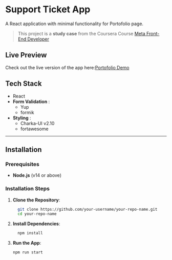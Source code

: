 # Support Ticket App

A React application with minimal functionality for Portofolio page.

> This project is a **study case** from the Coursera Course [Meta Front-End Developer](https://www.coursera.org/professional-certificates/meta-front-end-developer)

## Live Preview

Check out the live version of the app here:[Portofolio Demo](https://pete-portofolio.vercel.app/)

## Tech Stack

-  React
-  **Form Validation** :
    -  Yup
    -  formik
-  **Styling** :
    - Charka-UI v2.10
    -  fortawesome

---

## Installation

### Prerequisites

- **Node.js** (v14 or above)

### Installation Steps

1. **Clone the Repository**:
    ```bash
      git clone https://github.com/your-username/your-repo-name.git
      cd your-repo-name
    ```

2. **Install Dependencies**:
      ```bash
        npm install
      ```
3. **Run the App**:
      ```bash
      npm run start
      ```

